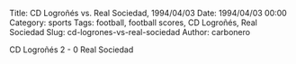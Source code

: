 Title: CD Logroñés vs. Real Sociedad, 1994/04/03
Date: 1994/04/03 00:00
Category: sports
Tags: football, football scores, CD Logroñés, Real Sociedad
Slug: cd-logrones-vs-real-sociedad
Author: carbonero


CD Logroñés 2 - 0 Real Sociedad
